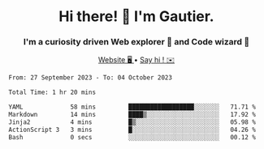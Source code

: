 <h1 align="center">Hi there! 👋 I'm Gautier.</h1>
<h3 align="center">I'm a curiosity driven Web explorer 🚀 and Code wizard 🧙</h3>

<p align="center">
  <a href="https://xisabla.github.io/">Website 🖥️ </a> •
  <a href="mailto:xisabla.dev@gmail.com">Say hi ! ✉️</a>
</p>

<!--START_SECTION:waka-->

```txt
From: 27 September 2023 - To: 04 October 2023

Total Time: 1 hr 20 mins

YAML             58 mins         ██████████████████░░░░░░░   71.71 %
Markdown         14 mins         ████▒░░░░░░░░░░░░░░░░░░░░   17.92 %
Jinja2           4 mins          █▒░░░░░░░░░░░░░░░░░░░░░░░   05.98 %
ActionScript 3   3 mins          █░░░░░░░░░░░░░░░░░░░░░░░░   04.26 %
Bash             0 secs          ░░░░░░░░░░░░░░░░░░░░░░░░░   00.12 %
```

<!--END_SECTION:waka-->

